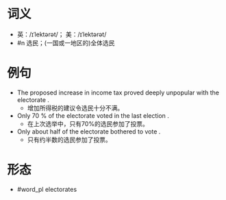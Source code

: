 # 词义
- 英：/ɪˈlektərət/； 美：/ɪˈlektərət/
- #n 选民；(一国或一地区的)全体选民
# 例句
- The proposed increase in income tax proved deeply unpopular with the electorate .
	- 增加所得税的建议令选民十分不满。
- Only 70 % of the electorate voted in the last election .
	- 在上次选举中，只有70%的选民参加了投票。
- Only about half of the electorate bothered to vote .
	- 只有约半数的选民参加了投票。
# 形态
- #word_pl electorates
